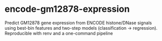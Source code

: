 # encode-gm12878-expression
Predict GM12878 gene expression from ENCODE histone/DNase signals using best-bin features and two-step models (classification → regression). Reproducible with renv and a one-command pipeline
